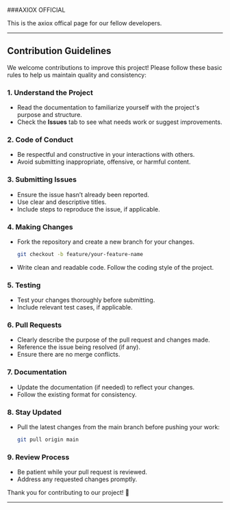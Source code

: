 
###AXIOX OFFICIAL

This is the axiox offical page for our fellow developers.

---

## Contribution Guidelines  

We welcome contributions to improve this project! Please follow these basic rules to help us maintain quality and consistency:  

### 1. **Understand the Project**
   - Read the documentation to familiarize yourself with the project's purpose and structure.  
   - Check the **Issues** tab to see what needs work or suggest improvements.  

### 2. **Code of Conduct**
   - Be respectful and constructive in your interactions with others.  
   - Avoid submitting inappropriate, offensive, or harmful content.  

### 3. **Submitting Issues**
   - Ensure the issue hasn’t already been reported.  
   - Use clear and descriptive titles.  
   - Include steps to reproduce the issue, if applicable.  

### 4. **Making Changes**
   - Fork the repository and create a new branch for your changes.  
     ```bash
     git checkout -b feature/your-feature-name
     ```  
   - Write clean and readable code. Follow the coding style of the project.  

### 5. **Testing**
   - Test your changes thoroughly before submitting.  
   - Include relevant test cases, if applicable.  

### 6. **Pull Requests**
   - Clearly describe the purpose of the pull request and changes made.  
   - Reference the issue being resolved (if any).  
   - Ensure there are no merge conflicts.  

### 7. **Documentation**
   - Update the documentation (if needed) to reflect your changes.  
   - Follow the existing format for consistency.  

### 8. **Stay Updated**
   - Pull the latest changes from the main branch before pushing your work:  
     ```bash
     git pull origin main
     ```  

### 9. **Review Process**
   - Be patient while your pull request is reviewed.  
   - Address any requested changes promptly.  

Thank you for contributing to our project! 🎉  

---  
